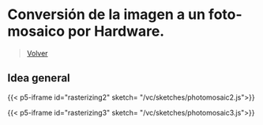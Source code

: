 # Conversión de la imagen a un foto-mosaico por Hardware.

> [Volver](/content/workshops/imaging-hardware)

## Idea general

{{< p5-iframe id="rasterizing2" sketch= "/vc/sketches/photomosaic2.js">}}

{{< p5-iframe id="rasterizing3" sketch= "/vc/sketches/photomosaic3.js">}}

